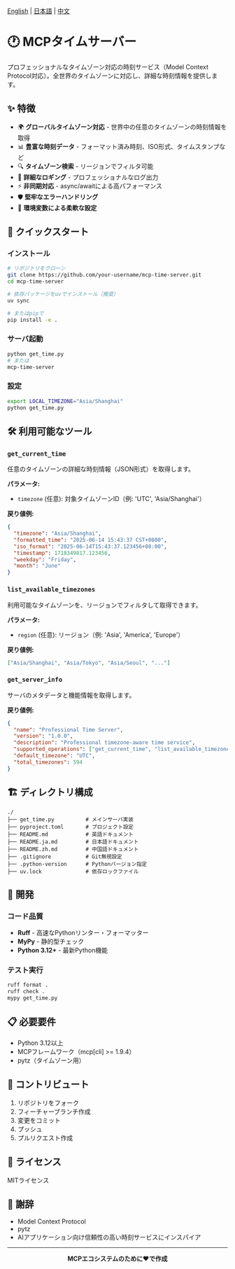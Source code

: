 <!-- 言語切替 -->
[English](README.md) | [日本語](README.ja.md) | [中文](README.zh.md)

# 🕐 MCPタイムサーバー

プロフェッショナルなタイムゾーン対応の時刻サービス（Model Context Protocol対応）。全世界のタイムゾーンに対応し、詳細な時刻情報を提供します。

## ✨ 特徴

- 🌍 **グローバルタイムゾーン対応** - 世界中の任意のタイムゾーンの時刻情報を取得
- 📊 **豊富な時刻データ** - フォーマット済み時刻、ISO形式、タイムスタンプなど
- 🔍 **タイムゾーン検索** - リージョンでフィルタ可能
- 📝 **詳細なロギング** - プロフェッショナルなログ出力
- ⚡ **非同期対応** - async/awaitによる高パフォーマンス
- 🛡️ **堅牢なエラーハンドリング**
- 🔧 **環境変数による柔軟な設定**

## 🚀 クイックスタート

### インストール

```bash
# リポジトリをクローン
git clone https://github.com/your-username/mcp-time-server.git
cd mcp-time-server

# 依存パッケージをuvでインストール（推奨）
uv sync

# またはpipで
pip install -e .
```

### サーバ起動

```bash
python get_time.py
# または
mcp-time-server
```

### 設定

```bash
export LOCAL_TIMEZONE="Asia/Shanghai"
python get_time.py
```

## 🛠️ 利用可能なツール

### `get_current_time`
任意のタイムゾーンの詳細な時刻情報（JSON形式）を取得します。

**パラメータ:**
- `timezone` (任意): 対象タイムゾーンID（例: 'UTC', 'Asia/Shanghai'）

**戻り値例:**
```json
{
  "timezone": "Asia/Shanghai",
  "formatted_time": "2025-06-14 15:43:37 CST+0800",
  "iso_format": "2025-06-14T15:43:37.123456+08:00",
  "timestamp": 1718349817.123456,
  "weekday": "Friday",
  "month": "June"
}
```

### `list_available_timezones`
利用可能なタイムゾーンを、リージョンでフィルタして取得できます。

**パラメータ:**
- `region` (任意): リージョン（例: 'Asia', 'America', 'Europe'）

**戻り値例:**
```json
["Asia/Shanghai", "Asia/Tokyo", "Asia/Seoul", "..."]
```

### `get_server_info`
サーバのメタデータと機能情報を取得します。

**戻り値例:**
```json
{
  "name": "Professional Time Server",
  "version": "1.0.0",
  "description": "Professional timezone-aware time service",
  "supported_operations": ["get_current_time", "list_available_timezones", "get_server_info"],
  "default_timezone": "UTC",
  "total_timezones": 594
}
```

## 🏗️ ディレクトリ構成

```
./
├── get_time.py          # メインサーバ実装
├── pyproject.toml       # プロジェクト設定
├── README.md            # 英語ドキュメント
├── README.ja.md         # 日本語ドキュメント
├── README.zh.md         # 中国語ドキュメント
├── .gitignore           # Git無視設定
├── .python-version      # Pythonバージョン指定
├── uv.lock              # 依存ロックファイル
```

## 🔧 開発

### コード品質
- **Ruff** - 高速なPythonリンター・フォーマッター
- **MyPy** - 静的型チェック
- **Python 3.12+** - 最新Python機能

### テスト実行
```bash
ruff format .
ruff check .
mypy get_time.py
```

## 📋 必要要件
- Python 3.12以上
- MCPフレームワーク（mcp[cli] >= 1.9.4）
- pytz（タイムゾーン用）

## 🤝 コントリビュート
1. リポジトリをフォーク
2. フィーチャーブランチ作成
3. 変更をコミット
4. プッシュ
5. プルリクエスト作成

## 📄 ライセンス
MITライセンス

## 🙏 謝辞
- Model Context Protocol
- pytz
- AIアプリケーション向け信頼性の高い時刻サービスにインスパイア

---

<div align="center">
  <strong>MCPエコシステムのために❤️で作成</strong>
</div> 